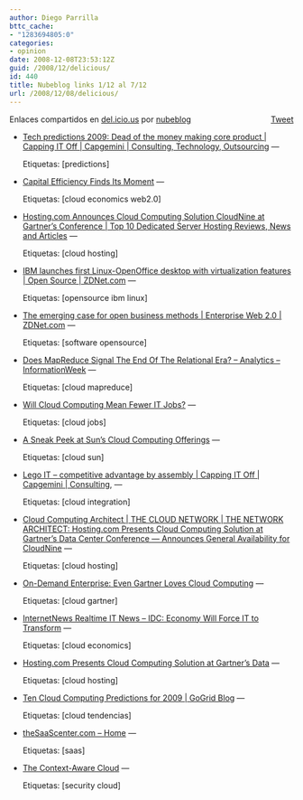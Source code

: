 ```yaml
---
author: Diego Parrilla
bttc_cache:
- "1283694805:0"
categories:
- opinion
date: 2008-12-08T23:53:12Z
guid: /2008/12/delicious/
id: 440
title: Nubeblog links 1/12 al 7/12
url: /2008/12/08/delicious/
---
```


<div style="float: right; margin-left: 10px;">
  <a href="https://twitter.com/share" class="twitter-share-button" data-via="nubeblog" data-count="vertical" data-url="/2008/12/08/delicious/">Tweet</a>
</div>

Enlaces compartidos en [del.icio.us](http://del.icio.us/) por  [nubeblog](http://delicious.com/nubeblog)

  * [Tech predictions 2009: Dead of the money making core product | Capping IT Off | Capgemini | Consulting, Technology, Outsourcing](http://www.capgemini.com/technology-blog/2008/12/tech_predictions_2009_dead_of.php "http://www.capgemini.com/technology-blog/2008/12/tech_predictions_2009_dead_of.php") &#8212;
  
    Etiquetas: [predictions]
  * [Capital Efficiency Finds Its Moment](http://www.avc.com/a_vc/2008/10/capital-efficie.html "http://www.avc.com/a_vc/2008/10/capital-efficie.html") &#8212;
  
    Etiquetas: [cloud economics web2.0]
  * [Hosting.com Announces Cloud Computing Solution CloudNine at Gartner&#8217;s Conference | Top 10 Dedicated Server Hosting Reviews, News and Articles](http://www.top10dedicatedhosting.com/en/?p=574 "http://www.top10dedicatedhosting.com/en/?p=574") &#8212;
  
    Etiquetas: [cloud hosting]
  * [IBM launches first Linux-OpenOffice desktop with virtualization features | Open Source | ZDNet.com](http://blogs.zdnet.com/open-source/?p=3152 "http://blogs.zdnet.com/open-source/?p=3152") &#8212;
  
    Etiquetas: [opensource ibm linux]
  * [The emerging case for open business methods | Enterprise Web 2.0 | ZDNet.com](http://blogs.zdnet.com/Hinchcliffe/?p=218 "http://blogs.zdnet.com/Hinchcliffe/?p=218") &#8212;
  
    Etiquetas: [software opensource]
  * [Does MapReduce Signal The End Of The Relational Era? &#8211; Analytics &#8211; InformationWeek](http://www.informationweek.com/blog/main/archives/2008/12/does_mapreduce.html?cid=RSSfeed_IWK_ALL "http://www.informationweek.com/blog/main/archives/2008/12/does_mapreduce.html?cid=RSSfeed_IWK_ALL") &#8212;
  
    Etiquetas: [cloud mapreduce]
  * [Will Cloud Computing Mean Fewer IT Jobs?](http://cloudcomputing.sys-con.com/node/767376 "http://cloudcomputing.sys-con.com/node/767376") &#8212;
  
    Etiquetas: [cloud jobs]
  * [A Sneak Peek at Sun&#8217;s Cloud Computing Offerings](http://cloudcomputing.sys-con.com/node/769255 "http://cloudcomputing.sys-con.com/node/769255") &#8212;
  
    Etiquetas: [cloud sun]
  * [Lego IT &#8211; competitive advantage by assembly | Capping IT Off | Capgemini | Consulting,](http://www.capgemini.com/technology-blog/2008/12/lego_it_competitive_advantage.php "http://www.capgemini.com/technology-blog/2008/12/lego_it_competitive_advantage.php") &#8212;
  
    Etiquetas: [cloud integration]
  * [Cloud Computing Architect | THE CLOUD NETWORK | THE NETWORK ARCHITECT: Hosting.com Presents Cloud Computing Solution at Gartner&#8217;s Data Center Conference &#8212; Announces General Availability for CloudNine](http://cloudcomputingarchitect.com/2008/12/04/hostingcom-presents-cloud-computing-solution-at-gartners-data-center-conference--announces-general-availability-for-cloudnine.aspx?ref=rss "http://cloudcomputingarchitect.com/2008/12/04/hostingcom-presents-cloud-computing-solution-at-gartners-data-center-conference--announces-general-availability-for-cloudnine.aspx?ref=rss") &#8212;
  
    Etiquetas: [cloud hosting]
  * [On-Demand Enterprise: Even Gartner Loves Cloud Computing](http://www.on-demandenterprise.com/blogs/Even-Gartner-Loves-Cloud-Computing35570624.html "http://www.on-demandenterprise.com/blogs/Even-Gartner-Loves-Cloud-Computing35570624.html") &#8212;
  
    Etiquetas: [cloud gartner]
  * [InternetNews Realtime IT News &#8211; IDC: Economy Will Force IT to Transform](http://www.internetnews.com/bus-news/article.php/3789131/IDC+Economy+Will+Force+IT+to+Transform.htm "http://www.internetnews.com/bus-news/article.php/3789131/IDC+Economy+Will+Force+IT+to+Transform.htm") &#8212;
  
    Etiquetas: [cloud economics]
  * [Hosting.com Presents Cloud Computing Solution at Gartner&#8217;s Data](http://www.marketwatch.com/news/story/Hostingcom-Presents-Cloud-Computing-Solution/story.aspx?guid=%7B075E072B-0582-4EAC-A24A-3F546E9C53A5%7D "http://www.marketwatch.com/news/story/Hostingcom-Presents-Cloud-Computing-Solution/story.aspx?guid=%7B075E072B-0582-4EAC-A24A-3F546E9C53A5%7D") &#8212;
  
    Etiquetas: [cloud hosting]
  * [Ten Cloud Computing Predictions for 2009 | GoGrid Blog](http://blog.gogrid.com/2008/12/02/ten-cloud-computing-predictions-for-2009/ "http://blog.gogrid.com/2008/12/02/ten-cloud-computing-predictions-for-2009/") &#8212;
  
    Etiquetas: [cloud tendencias]
  * [theSaaScenter.com &#8211; Home](http://thesaascenter.com/ "http://thesaascenter.com/") &#8212;
  
    Etiquetas: [saas]
  * [The Context-Aware Cloud](http://devcentral.f5.com/weblogs/macvittie/archive/2008/12/02/the-context-aware-cloud.aspx "http://devcentral.f5.com/weblogs/macvittie/archive/2008/12/02/the-context-aware-cloud.aspx") &#8212;
  
    Etiquetas: [security cloud]
